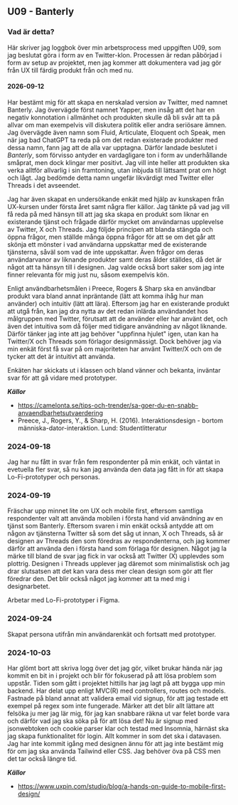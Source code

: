 ## U09 - Banterly

### Vad är detta?

Här skriver jag loggbok över min arbetsprocess med uppgiften U09, som jag beslutat göra i form av en Twitter-klon. Processen är redan påbörjad i form av setup av projektet, men jag kommer att dokumentera vad jag gör från UX till färdig produkt från och med nu.

#### 2026-09-12

Har bestämt mig för att skapa en nerskalad version av Twitter, med namnet Banterly. Jag övervägde först namnet Yapper, men insåg att det har en negativ konnotation i allmänhet och produkten skulle då bli svår att ta på allvar om man exempelvis vill diskutera politik eller andra seriösare ämnen. Jag övervägde även namn som Fluid, Articulate, Eloquent och Speak, men när jag bad ChatGPT ta reda på om det redan existerade produkter med dessa namn, fann jag att de alla var upptagna. Därför landade beslutet i _Banterly_, som förvisso antyder en vardagligare ton i form av underhållande småprat, men dock klingar mer positivt. Jag vill inte heller att produkten ska verka alltför allvarlig i sin framtoning, utan inbjuda till lättsamt prat om högt och lågt. Jag bedömde detta namn ungefär likvärdigt med Twitter eller Threads i det avseendet.

Jag har även skapat en undersökande enkät med hjälp av kunskapen från UX-kursen under första året samt några fler källor. Jag tänkte på vad jag vill få reda på med hänsyn till att jag ska skapa en produkt som liknar en existerande tjänst och frågade därför mycket om användarnas upplevelse av Twitter, X och Threads. Jag följde principen att blanda stängda och öppna frågor, men ställde många öppna frågor för att se om det går att skönja ett mönster i vad användarna uppskattar med de existerande tjänsterna, såväl som vad de inte uppskattar. Även frågor om deras användarvanor av liknande produkter samt deras ålder ställdes, då det är något att ta hänsyn till i designen. Jag valde också bort saker som jag inte finner relevanta för mig just nu, såsom exempelvis kön.

Enligt användbarhetsmålen i Preece, Rogers & Sharp ska en användbar produkt vara bland annat inpräntande (lätt att komma ihåg hur man använder) och intuitiv (lätt att lära). Eftersom jag har en existerande produkt att utgå från, kan jag dra nytta av det redan inlärda användandet hos målgruppen med Twitter, förutsatt att de använder eller har använt det, och även det intuitiva som då följer med tidigare användning av något liknande. Därför tänker jag inte att jag behöver "uppfinna hjulet" igen, utan kan ha Twitter/X och Threads som förlagor designmässigt. Dock behöver jag via min enkät först få svar på om majoriteten har använt Twitter/X och om de tycker att det är intuitivt att använda.

Enkäten har skickats ut i klassen och bland vänner och bekanta, inväntar svar för att gå vidare med prototyper.

**_Källor_**

- https://camelonta.se/tips-och-trender/sa-goer-du-en-snabb-anvaendbarhetsutvaerdering
- Preece, J., Rogers, Y., & Sharp, H. (2016). Interaktionsdesign - bortom människa-dator-interaktion. Lund: Studentlitteratur

### 2024-09-18

Jag har nu fått in svar från fem respondenter på min enkät, och väntat in evetuella fler svar, så nu kan jag använda den data jag fått in för att skapa Lo-Fi-prototyper och personas.

### 2024-09-19

Fräschar upp minnet lite om UX och mobile first, eftersom samtliga respondenter valt att använda mobilen i första hand vid användning av en tjänst som Banterly. Eftersom svaren i min enkät också antydde att om någon av tjänsterna Twitter så som det såg ut innan, X och Threads, så är designen av Threads den som föredras av respondenterna, och jag kommer därför att använda den i första hand som förlaga för designen. Något jag la märke till bland de svar jag fick in var också att Twitter (X) upplevdes som plottrig. Designen i Threads upplever jag däremot som minimalistisk och jag drar slutsatsen att det kan vara dess mer clean design som gör att fler föredrar den. Det blir också något jag kommer att ta med mig i designarbetet.

Arbetar med Lo-Fi-prototyper i Figma.

### 2024-09-24

Skapat persona utifrån min användarenkät och fortsatt med prototyper.

### 2024-10-03

Har glömt bort att skriva logg över det jag gör, vilket brukar hända när jag kommit en bit in i projekt och blir för fokuserad på att lösa problem som uppstår. Tiden som gått i projektet hittills har jag lagt på att bygga upp min backend. Har delat upp enligt MVC(R) med controllers, routes och models. Fastnade på bland annat att validera email vid signup, för att jag testade ett exempel på regex som inte fungerade. Märker att det blir allt lättare att felsöka ju mer jag lär mig, för jag kan snabbare räkna ut var felet borde vara och därför vad jag ska söka på för att lösa det! Nu är signup med jsonwebtoken och cookie parser klar och testad med Insomnia, härnäst ska jag skapa funktionalitet för login. Allt kommer in som det ska i datavasen. Jag har inte kommit igång med designen ännu för att jag inte bestämt mig för om jag ska använda Tailwind eller CSS. Jag behöver öva på CSS men det tar också längre tid.

**_Källor_**

- https://www.uxpin.com/studio/blog/a-hands-on-guide-to-mobile-first-design/
